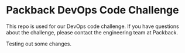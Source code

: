 # Packback DevOps Code Challenge

This repo is used for our DevOps code challenge. If you have questions about the challenge, please contact the engineering team at Packback.

Testing out some changes.
